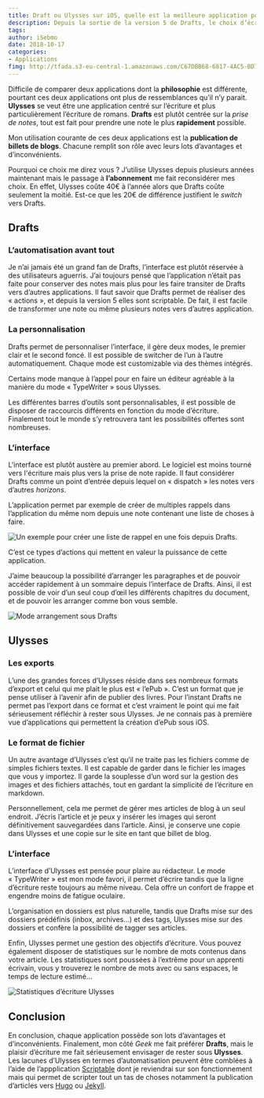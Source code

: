 ```yaml
---
title: Draft ou Ulysses sur iOS, quelle est la meilleure application pour écrire ?
description: Depuis la sortie de la version 5 de Drafts, le choix d’écrire sous Ulysses est remis en question. Est-ce que les nouveautés de Drafts valent la peine de switcher ?
tags: 
author: iSebmo
date: 2018-10-17
categories: 
- Applications
fimg: http://tfada.s3-eu-central-1.amazonaws.com/C67DBB68-6817-4AC5-BD78-DB82EBF3C178.png
---
```


Difficile de comparer deux applications dont la **philosophie** est différente, pourtant ces deux applications ont plus de ressemblances qu’il n’y parait. **Ulysses** se veut être une application centré sur l’écriture et plus particulièrement l’écriture de romans. **Drafts** est plutôt centrée sur la *prise de notes*, tout est fait pour prendre une note le plus **rapidement** possible. 

Mon utilisation courante de ces deux applications est la **publication de billets de blogs**. Chacune remplit son rôle avec leurs lots d’avantages et d’inconvénients. 

Pourquoi ce choix me direz vous ? J’utilise Ulysses depuis plusieurs années maintenant mais le passage à **l’abonnement** me fait reconsidérer mes choix. En effet, Ulysses coûte 40€ à l’année alors que Drafts coûte seulement la moitié. Est-ce que les 20€ de différence justifient le *switch* vers Drafts. 

## Drafts

### L’automatisation avant tout
Je n’ai jamais été un grand fan de Drafts, l’interface est plutôt réservée à des utilisateurs aguerris. J’ai toujours pensé que l’application n’était pas faite pour conserver des notes mais plus pour les faire transiter de Drafts vers d’autres applications. Il faut savoir que Drafts permet de réaliser des « actions », et depuis la version 5 elles sont scriptable. De fait, il est facile de transformer une note ou même plusieurs notes vers d’autres application. 

### La personnalisation
Drafts permet de personnaliser l’interface, il gère deux modes, le premier clair et le second foncé. Il est possible de switcher de l’un à l’autre automatiquement. Chaque mode est customizable via des thèmes intégrés. 

Certains mode manque à l’appel pour en faire un éditeur agréable à la manière du mode « TypeWriter » sous Ulysses. 

Les différentes barres d’outils sont personnalisables, il est possible de disposer de raccourcis différents en fonction du mode d’écriture. Finalement tout le monde s’y retrouvera tant les possibilités offertes sont nombreuses. 
### L’interface
L'interface est plutôt austère au premier abord. Le logiciel est moins tourné vers l'écriture mais plus vers la prise de note rapide. Il faut considérer Drafts comme un point d’entrée depuis lequel on « dispatch » les notes vers d’autres *horizons*. 

L’application permet par exemple de créer de multiples rappels dans l’application du même nom depuis une note contenant une liste de choses à faire. 

![Un exemple pour créer une liste de rappel en une fois depuis Drafts. ](http://tfada.s3-eu-central-1.amazonaws.com/Photo-2018-10-17-21-19.jpg "Création de rappels depuis Drafts")

C’est ce types d’actions qui mettent en valeur la puissance de cette application. 

J’aime beaucoup la possibilité d’arranger les paragraphes et de pouvoir accéder rapidement à un sommaire depuis l’interface de Drafts. Ainsi, il est possible de voir d’un seul coup d’œil les différents chapitres du document, et de pouvoir les arranger comme bon vous semble. 

![](http://tfada.s3-eu-central-1.amazonaws.com/Photo-2018-10-17-21-47.png "Mode arrangement sous Drafts")

## Ulysses

### Les exports
L’une des grandes forces d’Ulysses réside dans ses nombreux formats d’export et celui qui me plait le plus est « l’ePub ». C’est un format que je pense utiliser à l’avenir afin de publier des livres. Pour l’instant Drafts ne permet pas l’export dans ce format et c’est vraiment le point qui me fait sérieusement réfléchir à rester sous Ulysses. Je ne connais pas à première vue d’applications qui permettent la création d’ePub sous iOS. 

### Le format de fichier
Un autre avantage d’Ulysses c’est qu‘il ne traite pas les fichiers comme de simples fichiers textes. Il est capable de garder dans le fichier les images que vous y importez. Il garde la souplesse d’un word sur la gestion des images et des fichiers attachés, tout en gardant la simplicité de l’écriture en markdown. 

Personnellement, cela me permet de gérer mes articles de blog à un seul endroit. J’écris l’article et je peux y insérer les images qui seront définitivement sauvegardées dans l’article. Ainsi, je conserve une copie dans Ulysses et une copie sur le site en tant que billet de blog. 

### L’interface
L’interface d’Ulysses est pensée pour plaire au rédacteur. Le mode « TypeWriter » est mon mode favori, il permet d’écrire tandis que la ligne d’écriture reste toujours au même niveau. Cela offre un confort de frappe et engendre moins de fatigue oculaire. 

L’organisation en dossiers est plus naturelle, tandis que Drafts mise sur des dossiers prédéfinis (inbox, archives...) et des tags, Ulysses mise sur des dossiers et confère la possibilité de tagger ses articles.

Enfin, Ulysses permet une gestion des objectifs d’écriture. Vous pouvez également disposer de statistiques sur le nombre de mots contenus dans votre article. Les statistiques sont poussées à l’extrême pour un apprenti écrivain, vous y trouverez le nombre de mots avec ou sans espaces, le temps de lecture estimé...

![](http://tfada.s3-eu-central-1.amazonaws.com/Photo-2018-10-17-21-34.png "Statistiques d’écriture Ulysses")

## Conclusion
En conclusion, chaque application possède son lots d’avantages et d’inconvénients. Finalement, mon côté *Geek* me fait préférer **Drafts**, mais le plaisir d’écriture me fait sérieusement envisager de rester sous **Ulysses**. Les lacunes d’Ulysses en termes d’automatisation peuvent être comblées à l’aide de l’appplication [Scriptable](https://scriptable.app) dont je reviendrai sur son fonctionnement mais qui permet de scripter tout un tas de choses notamment la publication d’articles vers [Hugo](https://gohugo.io) ou [Jekyll](https://jekyllrb.com). 
